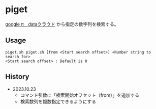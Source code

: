 # piget
[google π　dataクラウド](https://api.pi.delivery/ "api.pi.delivery") から指定の数字列を検索する。

## Usage
```
piget.sh piget.sh [from <Start search offset>] <Number string to search for>
<Start search offset> : Default is 0
```

## History
* 2023.10.23
  - コマンド引数に「検索開始オフセット（from）」を追加する
  - 検索数列を複数指定できるようにする
